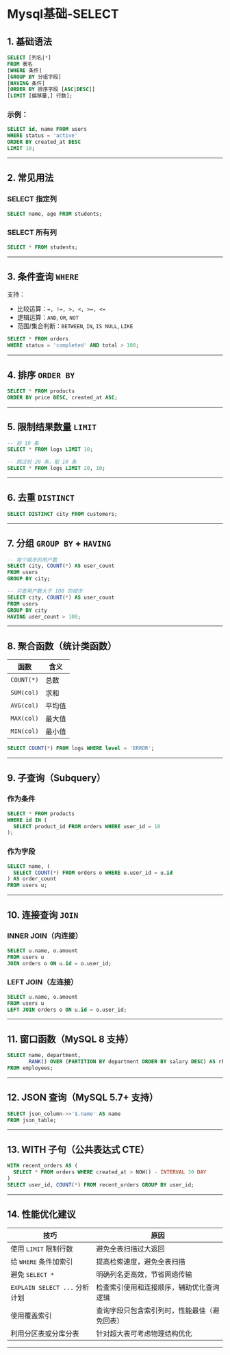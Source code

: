 # Mysql基础-SELECT


## 1. 基础语法

```sql
SELECT [列名|*]
FROM 表名
[WHERE 条件]
[GROUP BY 分组字段]
[HAVING 条件]
[ORDER BY 排序字段 [ASC|DESC]]
[LIMIT [偏移量,] 行数];
```

### 示例：
```sql
SELECT id, name FROM users
WHERE status = 'active'
ORDER BY created_at DESC
LIMIT 10;
```

---

## 2. 常见用法

### SELECT 指定列
```sql
SELECT name, age FROM students;
```

### SELECT 所有列
```sql
SELECT * FROM students;
```

---

## 3. 条件查询 `WHERE`

支持：
- 比较运算：`=, !=, >, <, >=, <=`
- 逻辑运算：`AND`, `OR`, `NOT`
- 范围/集合判断：`BETWEEN`, `IN`, `IS NULL`, `LIKE`

```sql
SELECT * FROM orders
WHERE status = 'completed' AND total > 100;
```

---

## 4. 排序 `ORDER BY`

```sql
SELECT * FROM products
ORDER BY price DESC, created_at ASC;
```

---

## 5. 限制结果数量 `LIMIT`

```sql
-- 前 10 条
SELECT * FROM logs LIMIT 10;

-- 跳过前 20 条，取 10 条
SELECT * FROM logs LIMIT 20, 10;
```

---

## 6. 去重 `DISTINCT`

```sql
SELECT DISTINCT city FROM customers;
```

---

## 7. 分组 `GROUP BY` + `HAVING`

```sql
-- 每个城市的用户数
SELECT city, COUNT(*) AS user_count
FROM users
GROUP BY city;

-- 只查用户数大于 100 的城市
SELECT city, COUNT(*) AS user_count
FROM users
GROUP BY city
HAVING user_count > 100;
```

---

## 8. 聚合函数（统计类函数）

| 函数        | 含义                     |
|-------------|--------------------------|
| `COUNT(*)`  | 总数                     |
| `SUM(col)`  | 求和                     |
| `AVG(col)`  | 平均值                   |
| `MAX(col)`  | 最大值                   |
| `MIN(col)`  | 最小值                   |

```sql
SELECT COUNT(*) FROM logs WHERE level = 'ERROR';
```

---

## 9. 子查询（Subquery）

### 作为条件
```sql
SELECT * FROM products
WHERE id IN (
  SELECT product_id FROM orders WHERE user_id = 10
);
```

### 作为字段
```sql
SELECT name, (
  SELECT COUNT(*) FROM orders o WHERE o.user_id = u.id
) AS order_count
FROM users u;
```

---

## 10. 连接查询 `JOIN`

### INNER JOIN（内连接）
```sql
SELECT u.name, o.amount
FROM users u
JOIN orders o ON u.id = o.user_id;
```

### LEFT JOIN（左连接）
```sql
SELECT u.name, o.amount
FROM users u
LEFT JOIN orders o ON u.id = o.user_id;
```

---

## 11. 窗口函数（MySQL 8 支持）

```sql
SELECT name, department,
       RANK() OVER (PARTITION BY department ORDER BY salary DESC) AS rk
FROM employees;
```

---

## 12. JSON 查询（MySQL 5.7+ 支持）

```sql
SELECT json_column->>'$.name' AS name
FROM json_table;
```

---

## 13. WITH 子句（公共表达式 CTE）

```sql
WITH recent_orders AS (
  SELECT * FROM orders WHERE created_at > NOW() - INTERVAL 30 DAY
)
SELECT user_id, COUNT(*) FROM recent_orders GROUP BY user_id;
```

---

## 14. 性能优化建议

| 技巧                        | 原因                                                    |
|-----------------------------|-----------------------------------------------------------|
| 使用 `LIMIT` 限制行数      | 避免全表扫描过大返回                                     |
| 给 `WHERE` 条件加索引      | 提高检索速度，避免全表扫描                               |
| 避免 `SELECT *`            | 明确列名更高效，节省网络传输                             |
| `EXPLAIN SELECT ...` 分析计划 | 检查索引使用和连接顺序，辅助优化查询逻辑                 |
| 使用覆盖索引                | 查询字段只包含索引列时，性能最佳（避免回表）              |
| 利用分区表或分库分表       | 针对超大表可考虑物理结构优化                             |

---
